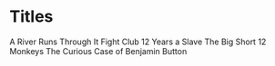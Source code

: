 
# Titles

A River Runs Through It
Fight Club
12 Years a Slave
The Big Short
12 Monkeys
The Curious Case of Benjamin Button
